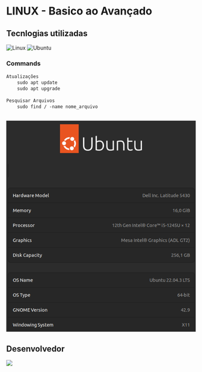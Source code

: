 # LINUX - Basico ao Avançado

## Tecnlogias utilizadas
![Linux](https://img.shields.io/badge/Linux-gray?style=plastic&logo=linux)
![Ubuntu](https://img.shields.io/badge/Ubuntu-gray?style=plastic&logo=ubuntu)


### Commands

```
Atualizações
    sudo apt update
    sudo apt upgrade

Pesquisar Arquivos
    sudo find / -name nome_arquivo


```

![UBUNTU SO](img/ubuntu-22_04_3_LTS.png)

## Desenvolvedor
<a href="https://www.linkedin.com/in/guilherme-urbinatti-26716133/">
    <img src="https://img.shields.io/badge/Linkedin-gray?style=plastic&logo=Linkedin">
</a>

